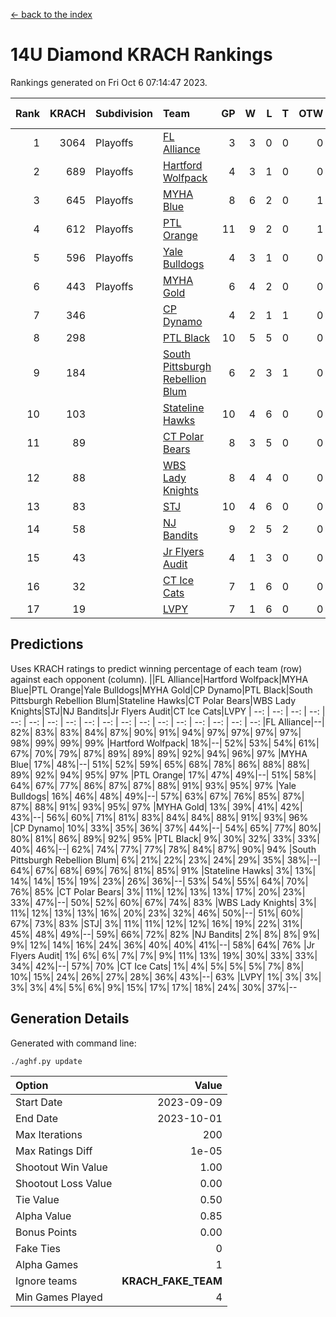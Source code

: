 [<- back to the index](readme.md)
# 14U Diamond KRACH Rankings
Rankings generated on Fri Oct  6 07:14:47 2023.

Rank|KRACH|Subdivision|Team|GP|W|L|T|OTW|OTL|SoS|Exp Wins|Win Diff
---:|---:|:---|:---|---:|---:|---:|---:|---:|---:|---:|---:|---:
1|3064|Playoffs|[FL Alliance](https://gamesheetstats.com/seasons/3663/teams/156905/schedule)|3|3|0|0|0|0|123|3.8|-0.0
2|689|Playoffs|[Hartford Wolfpack](https://gamesheetstats.com/seasons/3663/teams/140814/schedule)|4|3|1|0|0|1|249|3.8|-0.0
3|645|Playoffs|[MYHA Blue](https://gamesheetstats.com/seasons/3663/teams/140816/schedule)|8|6|2|0|1|0|239|6.8|-0.0
4|612|Playoffs|[PTL Orange](https://gamesheetstats.com/seasons/3663/teams/140821/schedule)|11|9|2|0|1|0|171|9.9|0.0
5|596|Playoffs|[Yale Bulldogs](https://gamesheetstats.com/seasons/3663/teams/156906/schedule)|4|3|1|0|0|0|240|3.9|0.0
6|443|Playoffs|[MYHA Gold](https://gamesheetstats.com/seasons/3663/teams/140824/schedule)|6|4|2|0|0|0|291|4.9|0.0
7|346||[CP Dynamo](https://gamesheetstats.com/seasons/3663/teams/140823/schedule)|4|2|1|1|0|0|240|3.3|-0.0
8|298||[PTL Black](https://gamesheetstats.com/seasons/3663/teams/140815/schedule)|10|5|5|0|0|0|681|5.8|-0.0
9|184||[South Pittsburgh Rebellion Blum](https://gamesheetstats.com/seasons/3663/teams/140812/schedule)|6|2|3|1|0|0|356|3.3|-0.0
10|103||[Stateline Hawks](https://gamesheetstats.com/seasons/3663/teams/140813/schedule)|10|4|6|0|0|0|301|4.9|0.0
11|89||[CT Polar Bears](https://gamesheetstats.com/seasons/3663/teams/140818/schedule)|8|3|5|0|0|0|462|3.8|-0.0
12|88||[WBS Lady Knights](https://gamesheetstats.com/seasons/3663/teams/140825/schedule)|8|4|4|0|0|0|428|4.9|0.0
13|83||[STJ](https://gamesheetstats.com/seasons/3663/teams/140822/schedule)|10|4|6|0|0|0|259|4.9|0.0
14|58||[NJ Bandits](https://gamesheetstats.com/seasons/3663/teams/140811/schedule)|9|2|5|2|0|0|134|3.9|0.0
15|43||[Jr Flyers Audit](https://gamesheetstats.com/seasons/3663/teams/140819/schedule)|4|1|3|0|0|0|263|1.9|0.0
16|32||[CT Ice Cats](https://gamesheetstats.com/seasons/3663/teams/140826/schedule)|7|1|6|0|0|1|265|1.9|0.0
17|19||[LVPY](https://gamesheetstats.com/seasons/3663/teams/140820/schedule)|7|1|6|0|0|0|166|1.9|0.0

## Predictions
Uses KRACH ratings to predict winning percentage of each team (row) against each opponent (column).
||FL Alliance|Hartford Wolfpack|MYHA Blue|PTL Orange|Yale Bulldogs|MYHA Gold|CP Dynamo|PTL Black|South Pittsburgh Rebellion Blum|Stateline Hawks|CT Polar Bears|WBS Lady Knights|STJ|NJ Bandits|Jr Flyers Audit|CT Ice Cats|LVPY
| --: | --: | --: | --: | --: | --: | --: | --: | --: | --: | --: | --: | --: | --: | --: | --: | --: | --: 
|FL Alliance|--| 82%| 83%| 83%| 84%| 87%| 90%| 91%| 94%| 97%| 97%| 97%| 97%| 98%| 99%| 99%| 99%
|Hartford Wolfpack| 18%|--| 52%| 53%| 54%| 61%| 67%| 70%| 79%| 87%| 89%| 89%| 89%| 92%| 94%| 96%| 97%
|MYHA Blue| 17%| 48%|--| 51%| 52%| 59%| 65%| 68%| 78%| 86%| 88%| 88%| 89%| 92%| 94%| 95%| 97%
|PTL Orange| 17%| 47%| 49%|--| 51%| 58%| 64%| 67%| 77%| 86%| 87%| 87%| 88%| 91%| 93%| 95%| 97%
|Yale Bulldogs| 16%| 46%| 48%| 49%|--| 57%| 63%| 67%| 76%| 85%| 87%| 87%| 88%| 91%| 93%| 95%| 97%
|MYHA Gold| 13%| 39%| 41%| 42%| 43%|--| 56%| 60%| 71%| 81%| 83%| 84%| 84%| 88%| 91%| 93%| 96%
|CP Dynamo| 10%| 33%| 35%| 36%| 37%| 44%|--| 54%| 65%| 77%| 80%| 80%| 81%| 86%| 89%| 92%| 95%
|PTL Black|  9%| 30%| 32%| 33%| 33%| 40%| 46%|--| 62%| 74%| 77%| 77%| 78%| 84%| 87%| 90%| 94%
|South Pittsburgh Rebellion Blum|  6%| 21%| 22%| 23%| 24%| 29%| 35%| 38%|--| 64%| 67%| 68%| 69%| 76%| 81%| 85%| 91%
|Stateline Hawks|  3%| 13%| 14%| 14%| 15%| 19%| 23%| 26%| 36%|--| 53%| 54%| 55%| 64%| 70%| 76%| 85%
|CT Polar Bears|  3%| 11%| 12%| 13%| 13%| 17%| 20%| 23%| 33%| 47%|--| 50%| 52%| 60%| 67%| 74%| 83%
|WBS Lady Knights|  3%| 11%| 12%| 13%| 13%| 16%| 20%| 23%| 32%| 46%| 50%|--| 51%| 60%| 67%| 73%| 83%
|STJ|  3%| 11%| 11%| 12%| 12%| 16%| 19%| 22%| 31%| 45%| 48%| 49%|--| 59%| 66%| 72%| 82%
|NJ Bandits|  2%|  8%|  8%|  9%|  9%| 12%| 14%| 16%| 24%| 36%| 40%| 40%| 41%|--| 58%| 64%| 76%
|Jr Flyers Audit|  1%|  6%|  6%|  7%|  7%|  9%| 11%| 13%| 19%| 30%| 33%| 33%| 34%| 42%|--| 57%| 70%
|CT Ice Cats|  1%|  4%|  5%|  5%|  5%|  7%|  8%| 10%| 15%| 24%| 26%| 27%| 28%| 36%| 43%|--| 63%
|LVPY|  1%|  3%|  3%|  3%|  3%|  4%|  5%|  6%|  9%| 15%| 17%| 17%| 18%| 24%| 30%| 37%|--

## Generation Details

Generated with command line:
```
./aghf.py update
```

| Option | Value |
| :----- | ----: |
| Start Date | 2023-09-09 |
| End Date | 2023-10-01 |
| Max Iterations | 200 |
| Max Ratings Diff | 1e-05 |
| Shootout Win Value | 1.00 |
| Shootout Loss Value | 0.00 |
| Tie Value | 0.50 |
| Alpha Value | 0.85 |
| Bonus Points | 0.00 |
| Fake Ties | 0 |
| Alpha Games | 1 |
| Ignore teams | __KRACH_FAKE_TEAM__ |
| Min Games Played | 4 |

